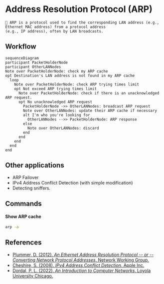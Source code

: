 # Address Resolution Protocol (ARP)
```
📖 ARP is a protocol used to find the corresponding LAN address (e.g., Ethernet MAC address) from a protocol address
(e.g., IP address), often by LAN broadcasts.
```
## Workflow
```mermaid
sequenceDiagram
participant PacketHolderNode
participant OtherLANNodes
Note over PacketHolderNode: check my ARP cache
opt Destination's LAN address is not found in my ARP cache
  loop
    Note over PacketHolderNode: check ARP trying times limit
    opt Not exceed ARP trying times limit
      Note over PacketHolderNode: check if there is an unacknowledged ARP request.
      opt No unacknowledged ARP request
        PacketHolderNode ->> OtherLANNodes: broadcast ARP request
        Note over OtherLANNodes: update their ARP cache if necessary
        alt I'm who you're looking for
          OtherLANNodes -->> PacketHolderNode: ARP response
        else
          Note over OtherLANNodes: discard
        end
      end
    end
  end
end

```
## Other applications
- ARP Failover
- IPv4 Address Conflict Detection (with simple modification)
- Detecting sniffers.
## Commands
#### Show ARP cache
```sh
arp -a
```
## References
- [Plummer, D. (2012). *An Ethernet Address Resolution Protocol -- or -- Converting Network Protocol Addresses*. Network Working Group.](https://datatracker.ietf.org/doc/html/rfc826)
- [Cheshire, S. (2008). *IPv4 Address Conflict Detection*. Apple Inc.](https://datatracker.ietf.org/doc/html/rfc5227)
- [Dordal, P. L. (2022). *An Introduction to Computer Networks*. Loyola University Chicago.](http://intronetworks.cs.luc.edu/)
